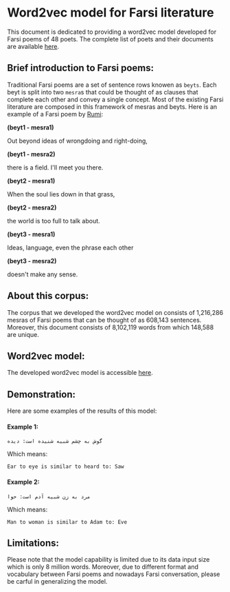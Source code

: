 # Word2vec model for Farsi literature

This document is dedicated to providing a word2vec model developed for Farsi poems of 48 poets. The complete list of poets and their documents are available [here](https://github.com/amnghd/Persian_poems_corpus).

## Brief introduction to Farsi poems:

Traditional Farsi poems are a set of sentence rows knowen as ``beyts``. Each beyt is split into two ``mesra``s that could be thought of as clauses that complete each other and convey a single concept.
Most of the existing Farsi literature are composed in this framework of mesras and beyts. Here is an example of a Farsi poem by [Rumi](https://en.wikipedia.org/wiki/Rumi):

**(beyt1 - mesra1)**

Out beyond ideas of wrongdoing and right-doing,

**(beyt1 - mesra2)**

there is a field.  I'll meet you there.

**(beyt2 - mesra1)**

When the soul lies down in that grass,

**(beyt2 - mesra2)**

the world is too full to talk about.

**(beyt3 - mesra1)**

Ideas, language, even the phrase each other

**(beyt3 - mesra2)**

doesn't make any sense.


## About this corpus:

The corpus that we developed the word2vec model on consists of 1,216,286 mesras of Farsi poems that can be thought of as 608,143 sentences. 
Moreover, this document consists of 8,102,119 words from which 148,588 are unique.

## Word2vec model:

The developed word2vec model is accessible [here](https://github.com/amnghd/Word2vec-on-Farsi-Literature/tree/master/word2vec%20model).

## Demonstration:

Here are some examples of the results of this model:

#### Example 1:
``گوش به چشم شبیه شنیده است:
دیده``

Which means:

``Ear to eye is similar to heard to:
Saw``

#### Example 2:
``مرد به زن شبیه آدم است:
حوا``

Which means:

``Man to woman is similar to Adam to:
Eve``




## Limitations:

Please note that the model capability is limited due to its data input size which is only 8 million words.
Moreover, due to different format and vocabulary between Farsi poems and nowadays Farsi conversation, please be carful in generalizing the model.